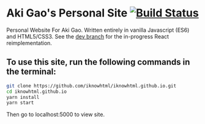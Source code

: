 # Aki Gao's Personal Site  [![Build Status](https://travis-ci.org/iknowhtml/iknowhtml.github.io.png?branch=master)](https://travis-ci.org/iknowhtml/iknowhtml.github.io)
Personal Website For Aki Gao. Written entirely in vanilla Javascript (ES6) and HTML5/CSS3. See the [dev branch](https://github.com/iknowhtml/iknowhtml.github.io/tree/dev) for the in-progress React reimplementation.
## To use this site, run the following commands in the terminal:
```bash
git clone https://github.com/iknowhtml/iknowhtml.github.io.git
cd iknowhtml.github.io
yarn install
yarn start
```
Then go to localhost:5000 to view site.
